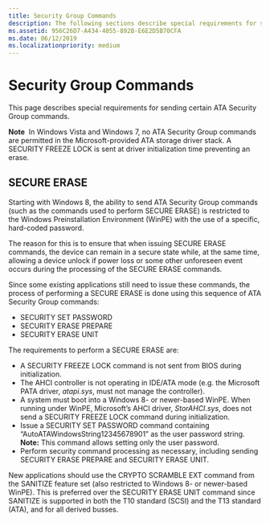 ```yaml
---
title: Security Group Commands
description: The following sections describe special requirements for sending certain security commands.
ms.assetid: 956C26D7-A434-4055-892B-E6E2D5B70CFA
ms.date: 06/12/2019
ms.localizationpriority: medium
---
```


# Security Group Commands

This page describes special requirements for sending certain ATA Security Group commands.

**Note**  In Windows Vista and Windows 7, no ATA Security Group commands are permitted in the Microsoft-provided ATA storage driver stack. A SECURITY FREEZE LOCK is sent at driver initialization time preventing an erase.

## SECURE ERASE

Starting with Windows 8, the ability to send ATA Security Group commands (such as the commands used to perform SECURE ERASE) is restricted to the Windows Preinstallation Environment (WinPE) with the use of a specific, hard-coded password.

The reason for this is to ensure that when issuing SECURE ERASE commands, the device can remain in a secure state while, at the same time, allowing a device unlock if power loss or some other unforeseen event occurs during the processing of the SECURE ERASE commands.

Since some existing applications still need to issue these commands, the process of performing a SECURE ERASE is done using this sequence of ATA Security Group commands:

* SECURITY SET PASSWORD
* SECURITY ERASE PREPARE
* SECURITY ERASE UNIT

The requirements to perform a SECURE ERASE are:

* A SECURITY FREEZE LOCK command is not sent from BIOS during initialization.
* The AHCI controller is not operating in IDE/ATA mode (e.g. the Microsoft PATA driver, *atapi.sys*, must not manage the controller).
* A system must boot into a Windows 8- or newer-based WinPE. When running under WinPE, Microsoft’s AHCI driver, *StorAHCI.sys*, does not send a SECURITY FREEZE LOCK command during initialization.
* Issue a SECURITY SET PASSWORD command containing “AutoATAWindowsString12345678901” as the user password string. **Note:** This command allows setting only the user password.
* Perform security command processing as necessary, including sending SECURITY ERASE PREPARE and SECURITY ERASE UNIT.

New applications should use the CRYPTO SCRAMBLE EXT command from the SANITIZE feature set (also restricted to Windows 8- or newer-based WinPE). This is preferred over the SECURITY ERASE UNIT command since SANITIZE is supported in both the T10 standard (SCSI) and the T13 standard (ATA), and for all derived busses.

